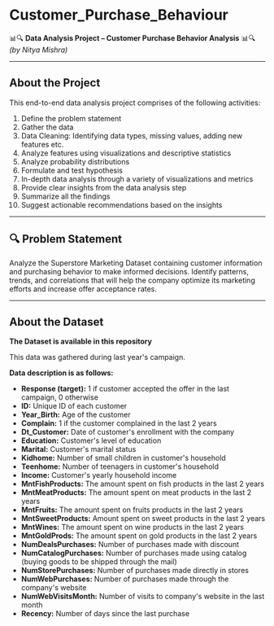 # Customer_Purchase_Behaviour  
📊🔍 **Data Analysis Project – Customer Purchase Behavior Analysis** 📊🔍  
*(by Nitya Mishra)*  

---

## About the Project  
This end-to-end data analysis project comprises of the following activities:  

1. Define the problem statement  
2. Gather the data  
3. Data Cleaning: Identifying data types, missing values, adding new features etc.  
4. Analyze features using visualizations and descriptive statistics  
5. Analyze probability distributions  
6. Formulate and test hypothesis  
7. In-depth data analysis through a variety of visualizations and metrics  
8. Provide clear insights from the data analysis step  
9. Summarize all the findings  
10. Suggest actionable recommendations based on the insights  

---


## 🔍 Problem Statement  
Analyze the Superstore Marketing Dataset containing customer information and purchasing behavior to make informed decisions. Identify patterns, trends, and correlations that will help the company optimize its marketing efforts and increase offer acceptance rates.  

---

## About the Dataset  

**The Dataset is available in this repository**

This data was gathered during last year's campaign.  

**Data description is as follows:**  

- **Response (target):** 1 if customer accepted the offer in the last campaign, 0 otherwise  
- **ID:** Unique ID of each customer  
- **Year_Birth:** Age of the customer  
- **Complain:** 1 if the customer complained in the last 2 years  
- **Dt_Customer:** Date of customer's enrollment with the company  
- **Education:** Customer's level of education  
- **Marital:** Customer's marital status  
- **Kidhome:** Number of small children in customer's household  
- **Teenhome:** Number of teenagers in customer's household  
- **Income:** Customer's yearly household income  
- **MntFishProducts:** The amount spent on fish products in the last 2 years  
- **MntMeatProducts:** The amount spent on meat products in the last 2 years  
- **MntFruits:** The amount spent on fruits products in the last 2 years  
- **MntSweetProducts:** Amount spent on sweet products in the last 2 years  
- **MntWines:** The amount spent on wine products in the last 2 years  
- **MntGoldProds:** The amount spent on gold products in the last 2 years  
- **NumDealsPurchases:** Number of purchases made with discount  
- **NumCatalogPurchases:** Number of purchases made using catalog (buying goods to be shipped through the mail)  
- **NumStorePurchases:** Number of purchases made directly in stores  
- **NumWebPurchases:** Number of purchases made through the company's website  
- **NumWebVisitsMonth:** Number of visits to company's website in the last month  
- **Recency:** Number of days since the last purchase  
